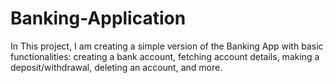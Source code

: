# Banking-Application
In This project, I am creating a simple version of the Banking App with basic functionalities: creating a bank account, fetching account details, making a deposit/withdrawal, deleting an account, and more.
